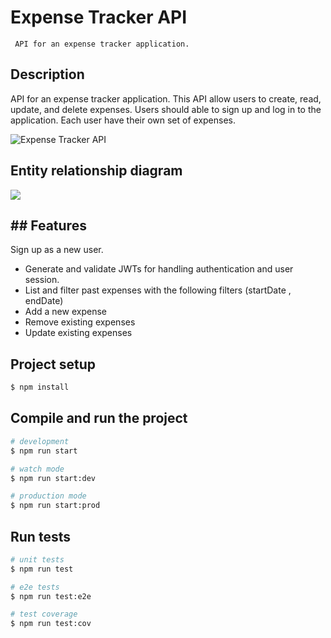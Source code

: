 


# Expense Tracker API
	 API for an expense tracker application.
	 
## Description 
API for an expense tracker application. This API  allow users to create, read, update, and delete expenses. Users should  able to sign up and log in to the application. Each user  have their own set of expenses.

![Expense Tracker API](https://assets.roadmap.sh/guest/expense-tracker-api-m72p5.png)


## Entity relationship diagram 

![](https://i.imgur.com/Sq8FGCG.png)

## ## Features

Sign up as a new user.
-   Generate and validate JWTs for handling authentication and user session.
-   List and filter  past expenses with the following filters (startDate , endDate) 
- Add a new expense
- Remove existing expenses
- Update existing expenses

## Project setup

```bash
$ npm install
```

## Compile and run the project

```bash
# development
$ npm run start

# watch mode
$ npm run start:dev

# production mode
$ npm run start:prod
```

## Run tests

```bash
# unit tests
$ npm run test

# e2e tests
$ npm run test:e2e

# test coverage
$ npm run test:cov
```

